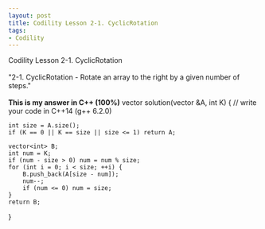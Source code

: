 ```yaml
---
layout: post
title: Codility Lesson 2-1. CyclicRotation
tags:
- Codility
---
```

 Codility Lesson 2-1. CyclicRotation
<br/><br/>
"2-1. CyclicRotation - Rotate an array to the right by a given number of steps."
<br/><br/>
**This is my answer in C++ (100%)**
vector<int> solution(vector<int> &A, int K) {
    // write your code in C++14 (g++ 6.2.0)
    
    int size = A.size();
    if (K == 0 || K == size || size <= 1) return A;
    
    vector<int> B;
    int num = K;
    if (num - size > 0) num = num % size;
    for (int i = 0; i < size; ++i) {
        B.push_back(A[size - num]);
        num--;
        if (num <= 0) num = size;
    }
    return B;    
}